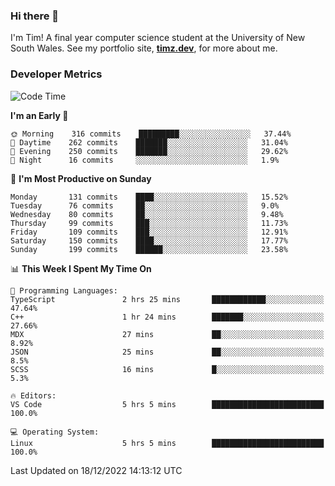 ### Hi there 👋

I'm Tim! A final year computer science student at the University of New South
Wales. See my portfolio site, <strong><a href="https://timz.dev">timz.dev</a></strong>,
for more about me.

### Developer Metrics

<!-- [![Top Languages](https://github-readme-stats.vercel.app/api/wakatime?username=Tymotex&langs_count=5&custom_title=Top%205%20Languages&hide=Other&theme=material-palenight)](https://github.com/anuraghazra/github-readme-stats) -->

<!--START_SECTION:waka-->
![Code Time](http://img.shields.io/badge/Code%20Time-1%2C120%20hrs-blue)

**I'm an Early 🐤** 

```text
🌞 Morning    316 commits    █████████░░░░░░░░░░░░░░░░   37.44% 
🌆 Daytime    262 commits    ███████░░░░░░░░░░░░░░░░░░   31.04% 
🌃 Evening    250 commits    ███████░░░░░░░░░░░░░░░░░░   29.62% 
🌙 Night      16 commits     ░░░░░░░░░░░░░░░░░░░░░░░░░   1.9%

```
📅 **I'm Most Productive on Sunday** 

```text
Monday       131 commits    ████░░░░░░░░░░░░░░░░░░░░░   15.52% 
Tuesday      76 commits     ██░░░░░░░░░░░░░░░░░░░░░░░   9.0% 
Wednesday    80 commits     ██░░░░░░░░░░░░░░░░░░░░░░░   9.48% 
Thursday     99 commits     ███░░░░░░░░░░░░░░░░░░░░░░   11.73% 
Friday       109 commits    ███░░░░░░░░░░░░░░░░░░░░░░   12.91% 
Saturday     150 commits    ████░░░░░░░░░░░░░░░░░░░░░   17.77% 
Sunday       199 commits    ██████░░░░░░░░░░░░░░░░░░░   23.58%

```


📊 **This Week I Spent My Time On** 

```text
💬 Programming Languages: 
TypeScript               2 hrs 25 mins       ████████████░░░░░░░░░░░░░   47.64% 
C++                      1 hr 24 mins        ███████░░░░░░░░░░░░░░░░░░   27.66% 
MDX                      27 mins             ██░░░░░░░░░░░░░░░░░░░░░░░   8.92% 
JSON                     25 mins             ██░░░░░░░░░░░░░░░░░░░░░░░   8.5% 
SCSS                     16 mins             █░░░░░░░░░░░░░░░░░░░░░░░░   5.3%

🔥 Editors: 
VS Code                  5 hrs 5 mins        █████████████████████████   100.0%

💻 Operating System: 
Linux                    5 hrs 5 mins        █████████████████████████   100.0%

```


 Last Updated on 18/12/2022 14:13:12 UTC
<!--END_SECTION:waka-->

<!-- [![Tymotex's GitHub stats](https://github-readme-stats.vercel.app/api?username=Tymotex)](https://github.com/anuraghazra/github-readme-stats) -->
